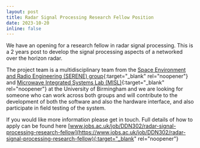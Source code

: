 ```yaml
---
layout: post
title: Radar Signal Processing Research Fellow Position
date: 2023-10-20
inline: false
---
```


We have an opening for a research fellow in radar signal processing. This is a 2 years post to develop the signal processing aspects of a networked over the horizon radar.

The project team is a multidisciplinary team from the [Space Environment and Radio Engineering (SERENE) group](https://spaceweather.bham.ac.uk/){:target="_blank" rel="noopener"} and [Microwave Integrated Systems Lab (MISL)](https://www.birmingham.ac.uk/misl){:target="_blank" rel="noopener"} at the University of Birmingham and we are looking for someone who can work across both groups and will contribute to the development of both the software and also the hardware interface, and also participate in field testing of the system.

If you would like more information please get in touch. Full details of how to apply can be found here [www.jobs.ac.uk/job/DDN302/radar-signal-processing-research-fellow](https://www.jobs.ac.uk/job/DDN302/radar-signal-processing-research-fellow){:target="_blank" rel="noopener"}
